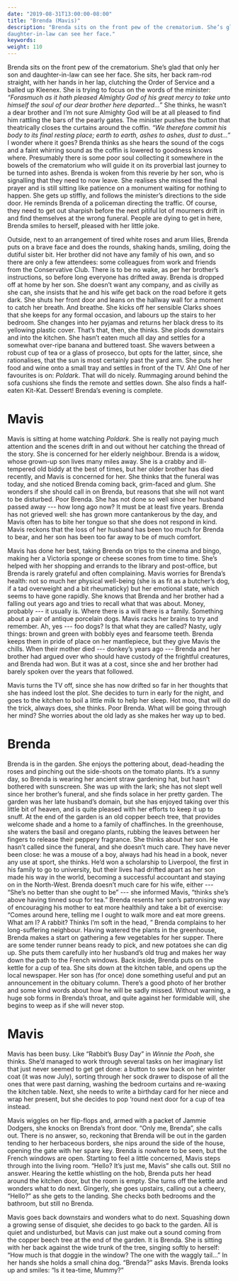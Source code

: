 ```yaml
---
date: "2019-08-31T13:00:00-08:00"
title: "Brenda (Mavis)"
description: "Brenda sits on the front pew of the crematorium. She’s glad that only her son and
daughter-in-law can see her face."
keywords:
weight: 110
---
```


Brenda sits on the front pew of the crematorium. She’s glad that only her son and daughter-in-law
can see her face. She sits, her back ram-rod straight, with her hands in her lap, clutching the
Order of Service and a balled up Kleenex. She is trying to focus on the words of the minister:
<i>“Forasmuch as it hath pleased Almighty God of his great mercy to take unto himself the soul of our
dear brother here departed…”</i>  She thinks, he wasn’t a dear brother and I’m not sure Almighty God
will be at all pleased to find him rattling the bars of the pearly gates. The minister pushes the
button that theatrically closes the curtains around the coffin. <i>“We therefore commit his body to its
final resting place; earth to earth, ashes to ashes, dust to dust…”</i> I wonder where it goes? Brenda
thinks as she hears the sound of the cogs and a faint whirring sound as the coffin is lowered to
goodness knows where. Presumably there is some poor soul collecting it somewhere in the bowels of
the crematorium who will guide it on its proverbial last journey to be turned into ashes. Brenda is
woken from this reverie by her son, who is signalling that they need to now leave. She realises she
missed the final prayer and is still sitting like patience on a monument waiting for nothing to
happen. She gets up stiffly, and follows the minister’s directions to the side door. He reminds
Brenda of a policeman directing the traffic. Of course, they need to get out sharpish before the
next pitiful lot of mourners drift in and find themselves at the wrong funeral. People are dying to
get in here, Brenda smiles to herself, pleased with her little joke.

Outside, next to an arrangement of tired white roses and arum lilies, Brenda puts on a brave face
and does the rounds, shaking hands, smiling, doing the dutiful sister bit. Her brother did not have
any family of his own, and so there are only a few attendees: some colleagues from work and friends
from the Conservative Club. There is to be no wake, as per her brother’s instructions, so before
long everyone has drifted away. Brenda is dropped off at home by her son. She doesn’t want any
company, and as civilly as she can, she insists that he and his wife get back on the road before it
gets dark. She shuts her front door and leans on the hallway wall for a moment to catch her
breath. And breathe. She kicks off her sensible Clarks shoes that she keeps for any formal occasion,
and labours up the stairs to her bedroom. She changes into her pyjamas and returns her black dress
to its yellowing plastic cover. That’s that, then, she thinks. She plods downstairs and into the
kitchen. She hasn’t eaten much all day and settles for a somewhat over-ripe banana and buttered
toast. She wavers between a robust cup of tea or a glass of prosecco, but opts for the latter,
since, she rationalises, that the sun is most certainly past the yard arm. She puts her food and
wine onto a small tray and settles in front of the TV. Ah! One of her favourites is on:
_Poldark_. That will do nicely. Rummaging around behind the sofa cushions she finds the remote and
settles down. She also finds a half-eaten Kit-Kat. Dessert! Brenda’s evening is complete.

Mavis
=====

Mavis is sitting at home watching _Poldark_. She is really not paying much attention and the scenes
drift in and out without her catching the thread of the story. She is concerned for her elderly
neighbour. Brenda is a widow, whose grown-up son lives many miles away. She is a crabby and
ill-tempered old biddy at the best of times, but her older brother has died recently, and Mavis is
concerned for her. She thinks that the funeral was today, and she noticed Brenda coming back,
grim-faced and glum. She wonders if she should call in on Brenda, but reasons that she will not want
to be disturbed. Poor Brenda. She has not done so well since her husband passed away --- how long ago
now? It must be at least five years. Brenda has not grieved well: she has grown more cantankerous by
the day, and Mavis often has to bite her tongue so that she does not respond in kind. Mavis reckons
that the loss of her husband has been too much for Brenda to bear, and her son has been too far away
to be of much comfort.

Mavis has done her best, taking Brenda on trips to the cinema and bingo, making her a Victoria
sponge or cheese scones from time to time. She’s helped with her shopping and errands to the library
and post-office, but Brenda is rarely grateful and often complaining. Mavis worries for Brenda’s
health: not so much her physical well-being (she is as fit as a butcher’s dog, if a tad overweight
and a bit rheumaticky) but her emotional state, which seems to have gone rapidly. She knows that
Brenda and her brother had a falling out years ago and tries to recall what that was about. Money,
probably --- it usually is. Where there is a will there is a family. Something about a pair of
antique porcelain dogs. Mavis racks her brains to try and remember. Ah, yes --- foo dogs? Is that
what they are called? Nasty, ugly things: brown and green with bobbly eyes and fearsome
teeth. Brenda keeps them in pride of place on her mantlepiece, but they give Mavis the chills. When
their mother died --- donkey’s years ago --- Brenda and her brother had argued over who should have
custody of the frightful creatures, and Brenda had won. But it was at a cost, since she and her
brother had barely spoken over the years that followed.

Mavis turns the TV off, since she has now drifted so far in her thoughts that she has indeed lost
the plot. She decides to turn in early for the night, and goes to the kitchen to boil a little milk
to help her sleep. Hot moo, that will do the trick, always does, she thinks. Poor Brenda. What will
be going through her mind? She worries about the old lady as she makes her way up to bed.

Brenda 
======

Brenda is in the garden. She enjoys the pottering about, dead-heading the roses and pinching out the
side-shoots on the tomato plants. It’s a sunny day, so Brenda is wearing her ancient straw gardening
hat, but hasn’t bothered with sunscreen. She was up with the lark; she has not slept well since her
brother’s funeral, and she finds solace in her pretty garden. The garden was her late husband’s
domain, but she has enjoyed taking over this little bit of heaven, and is quite pleased with her
efforts to keep it up to snuff. At the end of the garden is an old copper beech tree, that provides
welcome shade and a home to a family of chaffinches. In the greenhouse, she waters the basil and
oregano plants, rubbing the leaves between her fingers to release their peppery fragrance. She
thinks about her son. He hasn’t called since the funeral, and she doesn’t much care. They have never
been close: he was a mouse of a boy, always had his head in a book, never any use at sport, she
thinks. He’d won a scholarship to Liverpool, the first in his family to go to university, but their
lives had drifted apart as her son made his way in the world, becoming a successful accountant and
staying on in the North-West. Brenda doesn’t much care for his wife, either --- “She’s no better than
she ought to be” --- she informed Mavis, “thinks she’s above having tinned soup for tea.” Brenda
resents her son’s patronising way of encouraging his mother to eat more healthily and take a bit of
exercise: “Comes around here, telling me I ought to walk more and eat more greens. What am I? A
rabbit? Thinks I’m soft in the head, ” Brenda complains to her long-suffering neighbour. Having
watered the plants in the greenhouse, Brenda makes a start on gathering a few vegetables for her
supper. There are some tender runner beans ready to pick, and new potatoes she can dig up. She puts
them carefully into her husband’s old trug and makes her way down the path to the French
windows. Back inside, Brenda puts on the kettle for a cup of tea. She sits down at the kitchen
table, and opens up the local newspaper. Her son has (for once) done something useful and put an
announcement in the obituary column. There’s a good photo of her brother and some kind words about
how he will be sadly missed. Without warning, a huge sob forms in Brenda’s throat, and quite against
her formidable will, she begins to weep as if she will never stop.

Mavis 
=====

Mavis has been busy. Like “Rabbit’s Busy Day” in _Winnie the Pooh_, she thinks. She’d managed to work
through several tasks on her imaginary list that just never seemed to get get done: a button to sew
back on her winter coat (it was now July), sorting through her sock drawer to dispose of all the
ones that were past darning, washing the bedroom curtains and re-waxing the kitchen table. Next, she
needs to write a birthday card for her niece and wrap her present, but she decides to pop ‘round
next door for a cup of tea instead.

Mavis wiggles on her flip-flops and, armed with a packet of Jammie Dodgers, she knocks on Brenda’s
front door. “Only me, Brenda”, she calls out. There is no answer, so, reckoning that Brenda will be
out in the garden tending to her herbaceous borders, she nips around the side of the house, opening
the gate with her spare key. Brenda is nowhere to be seen, but the French windows are open. Starting
to feel a little concerned, Mavis steps through into the living room. “Hello? It’s just me, Mavis”
she calls out. Still no answer. Hearing the kettle whistling on the hob, Brenda puts her head around
the kitchen door, but the room is empty.  She turns off the kettle and wonders what to do
next. Gingerly, she goes upstairs, calling out a cheery, “Hello?” as she gets to the landing. She
checks both bedrooms and the bathroom, but still no Brenda.

Mavis goes back downstairs and wonders what to do next. Squashing down a growing sense of disquiet,
she decides to go back to the garden. All is quiet and undisturbed, but Mavis can just make out a
sound coming from the copper beech tree at the end of the garden. It is Brenda. She is sitting with
her back against the wide trunk of the tree, singing softly to herself: “How much is that doggie in
the window? The one with the waggly tail…” In her hands she holds a small china dog. “Brenda?” asks
Mavis.  Brenda looks up and smiles: “Is it tea-time, Mummy?”
